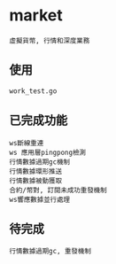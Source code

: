 # market
    虛擬貨幣, 行情和深度業務
## 使用
    work_test.go
## 已完成功能
    ws斷線重連
    ws 應用層pingpong檢測
    行情數據過期gc機制
    行情數據環形推送
    行情數據被動獲取
    合約/幣對, 訂閱未成功重發機制
    ws響應數據並行處理
## 待完成
    行情數據過期gc, 重發機制
    